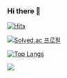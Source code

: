 ### Hi there 👋
[![Hits](https://hits.seeyoufarm.com/api/count/incr/badge.svg?url=https://github.com/oAuth-Buttons/logo-providers/blob/master/svg/naver.svg%2Fimchanghwan&count_bg=%23FF00C5&title_bg=%23131313&icon=naver.svg&icon_color=%23E7E7E7&title=Hits&edge_flat=false)](https://blog.naver.com/im_changhwan)

[![Solved.ac
프로필](http://mazassumnida.wtf/api/generate_badge?boj={handle})](https://solved.ac/ckdghks0317)

[![Top Langs](https://github-readme-stats.vercel.app/api/top-langs/?username=imchanghwan&layout=compact)](https://github.com/anuraghazra/github-readme-stats)

<img src="https://img.shields.io/badge/표시할_텍스트-색상코드?style=flat-square&logo=simpleicons_로고_이름&logoColor=white"/>
<!--
**imchanghwan/imchanghwan** is a ✨ _special_ ✨ repository because its `README.md` (this file) appears on your GitHub profile.

Here are some ideas to get you started:

- 🔭 I’m currently working on ...
- 🌱 I’m currently learning ...
- 👯 I’m looking to collaborate on ...
- 🤔 I’m looking for help with ...
- 💬 Ask me about ...
- 📫 How to reach me: ...
- 😄 Pronouns: ...
- ⚡ Fun fact: ...
-->
